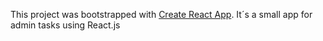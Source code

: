 This project was bootstrapped with [Create React App](https://github.com/facebook/create-react-app).
It´s a small app for admin tasks using React.js

